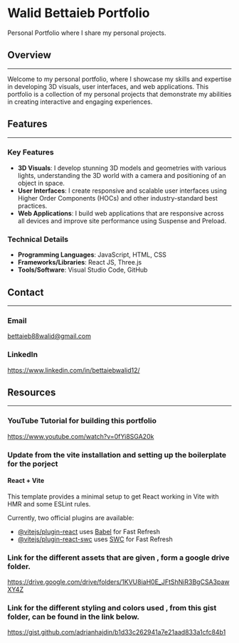 # Walid Bettaieb Portfolio
Personal Portfolio where I share my personal projects.

## Overview
---

Welcome to my personal portfolio, where I showcase my skills and expertise in developing 3D visuals, user interfaces, and web applications. This portfolio is a collection of my personal projects that demonstrate my abilities in creating interactive and engaging experiences.

## Features
---

### Key Features
- **3D Visuals**: I develop stunning 3D models and geometries with various lights, understanding the 3D world with a camera and positioning of an object in space.
- **User Interfaces**: I create responsive and scalable user interfaces using Higher Order Components (HOCs) and other industry-standard best practices.
- **Web Applications**: I build web applications that are responsive across all devices and improve site performance using Suspense and Preload.

### Technical Details
- **Programming Languages**: JavaScript, HTML, CSS
- **Frameworks/Libraries**: React JS, Three.js
- **Tools/Software**: Visual Studio Code, GitHub

## Contact
---

### Email
bettaieb88walid@gmail.com

### LinkedIn
https://www.linkedin.com/in/bettaiebwalid12/

## Resources
---

### YouTube Tutorial for building this portfolio
https://www.youtube.com/watch?v=0fYi8SGA20k

### Update from the vite installation and setting up the boilerplate for the porject 
#### React + Vite

This template provides a minimal setup to get React working in Vite with HMR and some ESLint rules.

Currently, two official plugins are available:

- [@vitejs/plugin-react](https://github.com/vitejs/vite-plugin-react/blob/main/packages/plugin-react/README.md) uses [Babel](https://babeljs.io/) for Fast Refresh
- [@vitejs/plugin-react-swc](https://github.com/vitejs/vite-plugin-react-swc) uses [SWC](https://swc.rs/) for Fast Refresh

### Link for the different assets that are given , form a google drive folder. 

https://drive.google.com/drive/folders/1KVU8iaH0E_JFtShNiR3BgCSA3pawXY4Z


### Link for the different styling and colors used , from this gist folder, can be found in the link below. 

https://gist.github.com/adrianhajdin/b1d33c262941a7e21aad833a1cfc84b1